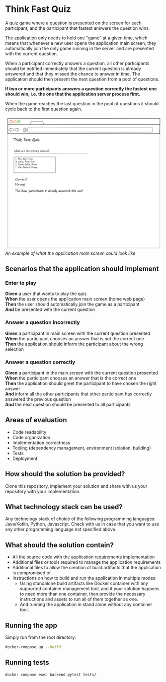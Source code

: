 # Think Fast Quiz

A quiz game where a question is presented on the screen for each participant, and the participant that fastest answers the question wins.

The application only needs to hold one "game" at a given time, which means that whenever a new user opens the application main screen, they automatically join the only game running in the server and are presented with the current question.

When a participant correctly answers a question, all other participants should be notified immediately that the current question is already answered and that they missed the chance to answer in time. The application should then present the next question from a pool of questions.

**If two or more participants answers a question correctly the fastest one should win, i.e. the one that the application server process first.**

When the game reaches the last question in the pool of questions it should cycle back to the first question again.

![main screen](docs/images/think-fast-quiz-main-screen.png)
*An example of what the application main screen could look like*

## Scenarios that the application should implement

### Enter to play

**Given** a user that wants to play the quiz <br/>
**When** the user opens the application main screen (home web page) <br/> 
**Then** the user should automatically join the game as a participant <br/>
**And** be presented with the current question <br/>

### Answer a question incorrectly

**Given** a participant in main screen with the current question presented <br/>
**When** the participant chooses an answer that is not the correct one <br/>
**Then** the application should inform the participant about the wrong selection <br/>

### Answer a question correctly

**Given** a participant in the main screen with the current question presented <br/>
**When** the participant chooses an answer that is the correct one <br/>
**Then** the application should greet the participant to have chosen the right answer <br/>
**And** inform all the other participants that other participant has correctly answered the previous question <br/>
**And** the next question should be presented to all participants <br/>

## Areas of evaluation

- Code readability
- Code organization
- Implementation correctness
- Tooling (dependency management, environment isolation, building)
- Tests
- Deployment

## How should the solution be provided?

Clone this repository, implement your solution and share with us your repository with your implementation.

## What technology stack can be used?

Any technology stack of choice of the following programming languages: Java/Kotlin, Python, Javascript.
Check with us in case that you want to use any other programming language not specified above.

## What should the solution contain?

- All the source code with the application requirements implementation
- Additional files or tools required to manage the application requirements
- Additional files to allow the creation of build artifacts that the application is compromised of. 
- Instructions on how to build and run the application in multiple modes:
  - Using standalone build artifacts like Docker container with any supported container management tool, and if your solution happens to need more than one container, then provide the necessary instructions and assets to run all of them together as one.
  - And running the application in stand alone without any container tool. 

## Running the app

Simply run from the root directory:

```bash
docker-compose up --build
```

## Running tests

```bash
docker compose exec backend pytest tests/
```